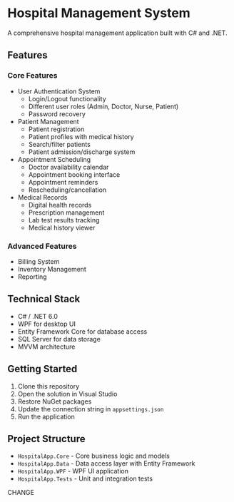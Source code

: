 # Hospital Management System

A comprehensive hospital management application built with C# and .NET.

## Features

### Core Features
- User Authentication System
  - Login/Logout functionality
  - Different user roles (Admin, Doctor, Nurse, Patient)
  - Password recovery
- Patient Management
  - Patient registration
  - Patient profiles with medical history
  - Search/filter patients
  - Patient admission/discharge system
- Appointment Scheduling
  - Doctor availability calendar
  - Appointment booking interface
  - Appointment reminders
  - Rescheduling/cancellation
- Medical Records
  - Digital health records
  - Prescription management
  - Lab test results tracking
  - Medical history viewer

### Advanced Features
- Billing System
- Inventory Management
- Reporting

## Technical Stack
- C# / .NET 6.0
- WPF for desktop UI
- Entity Framework Core for database access
- SQL Server for data storage
- MVVM architecture

## Getting Started

1. Clone this repository
2. Open the solution in Visual Studio
3. Restore NuGet packages
4. Update the connection string in `appsettings.json`
5. Run the application

## Project Structure

- `HospitalApp.Core` - Core business logic and models
- `HospitalApp.Data` - Data access layer with Entity Framework
- `HospitalApp.WPF` - WPF UI application
- `HospitalApp.Tests` - Unit and integration tests


CHANGE